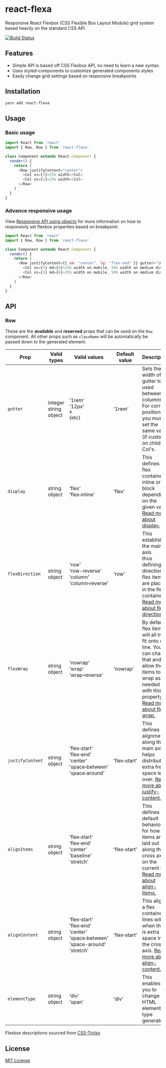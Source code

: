 # react-flexa

Responsive React Flexbox (CSS Flexible Box Layout Module) grid system based heavily on the standard CSS API.

[![Build Status](https://travis-ci.org/aaronvanston/react-flexa.svg?branch=master)](https://travis-ci.org/aaronvanston/react-flexa)

## Features
- Simple API is based off CSS Flexbox API, no need to learn a new syntax.
- Uses styled-components to customize generated components styles
- Easily change grid settings based on responsive breakpoints

## Installation

```js
yarn add react-flexa
```

## Usage

### Basic usage

```js
import React from 'react'
import { Row, Row } from 'react-flexa'

class Component extends React.Component {
  render() {
    return (
      <Row justifyContent="center">
        <Col xs={3}>25% width</Col>
        <Col xs={3}>25% width</Col>
      </Row>
    )
  }
}
```

### Advance responsive usage
View [Responsive API using objects](#responsive-api-using-objects) for more information on how to responsivly set flexbox properties based on breakpoint.
```js
import React from 'react'
import { Row, Row } from 'react-flexa'

class Component extends React.Component {
  render() {
    return (
      <Row justifyContent={{ sm: "center", lg: "flex-end" }} gutter="16px">
        <Col xs={3} md={6}>25% width on mobile, 50% width on medium displays and up</Col>
        <Col xs={3} md={6}>25% width on mobile, 50% width on medium displays and up</Col>
      </Row>
    )
  }
}
```

## API

### Row

These are the **available** and **reserved** props that can be used on the `Row` component. All other props such as `className` will be automatically be passed down to the generated element.

| Prop | Valid types | Valid values | Default value | Description |
|------|-------------|--------------|---------------|-------------|
| `gutter` | integer<br> string<br> object | '1rem'<br>'12px'<br>`4`<br>(etc) | '1rem' | Sets the width of the gutter to be used between columns. For correct positioning you must set the same value (if custom) on children Col's. |
| `display` | string<br>object | 'flex'<br>'flex‑inline' | 'flex' | This defines a flex container; inline or block depending on the given value. [Read more about display.](https://css-tricks.com/snippets/css/a-guide-to-flexbox/#article-header-id-2) |
| `flexDirection` | string<br>object | 'row'<br>'row-reverse'<br>'column'<br>'column‑reverse' | 'row' | This establishes the main-axis<br>thus defining the direction flex items are placed in the flex container. [Read more about flex-direction.](https://css-tricks.com/snippets/css/a-guide-to-flexbox/#article-header-id-3) |
| `flexWrap` | string<br> object | 'nowrap'<br>'wrap'<br>'wrap‑reverse' | 'nowrap' | By default<br>flex items will all try to fit onto one line. You can change that and allow the items to wrap as needed with this property. [Read more about flex-wrap.](https://css-tricks.com/snippets/css/a-guide-to-flexbox/#article-header-id-4) |
| `justifyContent` | string<br>object | 'flex‑start'<br>'flex‑end'<br>'center'<br>'space‑between'<br>'space‑around' | 'flex‑start' | This defines the alignment along the main axis. It helps distribute extra free space left over. [Read more about justify-content.](https://css-tricks.com/snippets/css/a-guide-to-flexbox/#article-header-id-6) |
| `alignItems` | string<br>object | 'flex‑start'<br>'flex‑end'<br>'center'<br>'baseline'<br>'stretch' | 'flex‑start' | This defines the default behaviour for how flex items are laid out along the cross axis on the current line. [Read more about align-items.](https://css-tricks.com/snippets/css/a-guide-to-flexbox/#article-header-id-7) |
| `alignContent` | string<br>object | 'flex‑start'<br>'flex‑end'<br>'center'<br>'space‑between'<br>'space-around'<br>'stretch' | 'flex‑start' | This aligns a flex container's lines within when there is extra space in the cross-axis. [Read more about align-content.](https://css-tricks.com/snippets/css/a-guide-to-flexbox/#article-header-id-8) |
| `elementType` | string<br>object | 'div'<br>'span' | 'div' | This enables you to change the HTML element type generated. |

Flexbox descriptions sourced from [CSS-Tricks](https://css-tricks.com/snippets/css/a-guide-to-flexbox/)


## License
[MIT License](.github/LICENSE.md)
